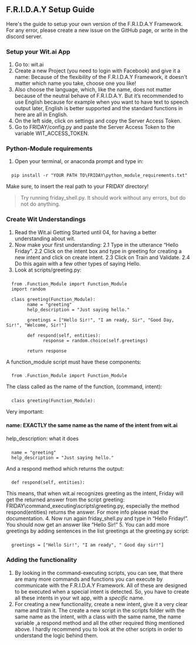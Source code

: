 ## F.R.I.D.A.Y Setup Guide


Here's the guide to setup your own version of the F.R.I.D.A.Y Framework.
For any error, please create a new issue on the GitHub page, or write in the discord server.


### Setup your Wit.ai App
1.	Go to: wit.ai
2.	Create a new Project (you need to login with Facebook) and give it a name: Because of the flexibility of the F.R.I.D.A.Y Framework, it doesn't matter which name you take, choose one you like!
3.	Also choose the language, which, like the name, does not matter because of the neutral behave of F.R.I.D.A.Y. But it’s recommended to use English because for example when you want to have text to speech output later, English is better supported and the standard functions in here are all in English.
4.	On the left side, click on settings and copy the Server Access Token.
5.	Go to FRIDAY/config.py and paste the Server Access Token to the variable WIT_ACCESS_TOKEN.

### Python-Module requirements
1.	Open your terminal, or anaconda prompt and type in:
###
      pip install -r "YOUR PATH TO\FRIDAY\python_module_requirements.txt"
Make sure, to insert the real path to your FRIDAY directory!

> Try running friday_shell.py. It should work without any errors, but do not do anything.
 
### Create Wit Understandings
1.	Read the Wit.ai Getting Started until 04, for having a better understanding about wit.
2.	Now make your first understanding: 
2.1	Type in the utterance “Hello Friday”.
2.2	Click on the intent box and type in greeting for creating a new intent and click on create intent.
2.3	Click on Train and Validate.
2.4	Do this again with a few other types of saying Hello.
3.	Look at scripts/greeting.py:
###
      from .Function_Module import Function_Module
      import random

      class greeting(Function_Module):
            name = "greeting"
            help_description = "Just saying hello."

            greetings = ["Hello Sir!", "I am ready, Sir", "Good Day, Sir!", "Welcome, Sir!"]

            def respond(self, entities):
                  response = random.choice(self.greetings)

            return response
        
A function_module script must have these components:
###
      from .Function_Module import Function_Module
The class called as the name of the function, (command, intent):
###
      class greeting(Function_Module):
Very important:
#### name: EXACTLY the same name as the name of the intent from wit.ai
help_description: what it does
###
      name = "greeting"
      help_description = "Just saying hello."

And a respond method which returns the output:
###
      def respond(self, entities):
        
This means, that when wit.ai recognizes greeting as the intent, Friday will get the returned answer from the script greeting: FRIDAY\command_executing\scripts\greeting.py, especially the method respond(entities) returns the answer. For more info please read the documentation.
4.	Now run again friday_shell.py and type in “Hello Friday!”. You should now get an answer like “Hello Sir!”
5.	You can add more greetings by adding sentences in the list greetings at the greeting.py script:
  ###
      greetings = ["Hello Sir!", "I am ready", " Good day sir!"]


### Adding the functionality
1.	By looking in the command-executing scripts, you can see, that there are many more commands and functions you can execute by communicate with the F.R.I.D.A.Y Framework. All of these are designed to be executed when a special intent is detected. So, you have to create all these intents in your wit app, with a *specific* name.
2.	For creating a new functionality, create a new intent, give it a very clear name and train it. The create a new script in the scripts folder with the same name as
the intent, with a class with the same name, the name variable ,a respond method and all the other required thing mentioned above. I hardly recommend you to look at the other
scripts in order to understand the logic behind them.
